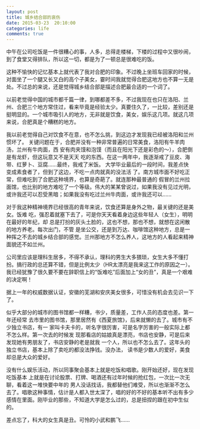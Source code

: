 ```yaml
---
layout: post
title: 城乡结合部的哀伤
date: 2015-03-23  20:10:00
categories: life
comments: true
---
```

中午在公司吃饭是一件很糟心的事，人多，总得走楼梯，下楼的过程中又很吵闹，到了食堂又得排队，所以这一切，都是为了一顿总是很难吃的饭。




这种不愉快的记忆基本上就代表了我对合肥的印象。不过晚上坐班车回家的时候，对面坐了一个腿又长又白的高个子美女，霎时间我就觉得合肥这地方也不算一无是处。不过总的来说，还是觉得城乡结合部是描述合肥最合适的一个词了。

以前老觉得中国的城市都千篇一律，到哪都差不多，不过我现在也只在洛阳、兰州、合肥三个地方常住过，看来毕竟是经验太少。真要住久了，一比较，差别还是挺明显的。一个城市吸引人的地方，无非就是饮食，美女，娱乐这几项。就这几项来说，合肥真是个糟糕的地方。


我以前老觉得自己对饮食不在意，也不怎么挑，到这边才发现我已经被洛阳和兰州惯坏了。
关键问题在于，合肥并没有一种非常普遍的日常美食，洛阳有牛羊肉汤，兰州有牛肉面，西
安有肉夹馍和泡馍（而且在阳光下还是彩色的～），合肥倒是有龙虾，但这玩意又不是天天
吃的东西。在这一两年中，我逐渐戒了豆皮、海带、红萝卜、豆腐……最终，我戒了米饭。
大学毕业最后的一段时间，我差点快变成素食者了，但到了这边，不吃一点肉就真的没法活
了。南方城市面不好吃正常，但难吃到了合肥这种境界，也算是奇葩了。就连那种最普通的
假冒的兰州拉面馆，也比别的地方难吃了一个等级。伟大的某某曾说过，如果我没有见过光明，或许我还可以忍受黑暗；如果我没有吃过兰州牛肉面，或许我还可以……

对于我这种精神境界已经很高的青年来说，饮食还算是身外之物，最关键的还是美女。饭难
吃，强忍着就塞下去了，可是你天天看着身边这些年轻人（女生），明明在最好的年纪，却
总是打扮的灰头土脸的，这也不想，那也不想，就想在这闲散的地方养老。每次出门，不管
是坐公交，还是到万达、咖啡馆这种地方，总是一种挥之不去的城乡结合部的感觉。兰州那地方不怎么养人，这地方的人看起来精神面貌还不如兰州。

公司里应该是理科生居多，不得不承认，理科的男生大多猥琐，女生大多不懂打扮。搞行政的总还算不错，但是比例太少（HR太漂亮是我来这工作的原因之一）。我已经犹豫了很久要不要在辞职信上的“饭难吃”后面加上“女的丑”，真是一个艰难的决定啊！

据上一年的权威数据认证，安徽的芜湖和安庆美女很多，可惜没有机会去见识一下了。


似乎大部分的城市的图书馆都一样糟，书少，质量差，工作人员的态度也差。第一年还经常
去市里的图书馆，那里居然有《西夏旅馆》，后来就懒的去了。城市有不少独立书店，有一
家叫卡夫卡的，听名字很厉害，可是名字厉害的一般实际上都不怎么样。第一次去的时候发
现那看店的姑娘真是漂亮，书店也安静，可是后来发现她有男朋友了，书店安静的老是就我
一个人，所以也不怎么去了。这年头的独立书店，基本上除了卖吃的都没法挣钱。没办法，
读书是少数人的爱好，美食却总是大众的爱好。

没有什么娱乐活动，所以同事聚会基本上就是吃饭和唱歌。刚开始还好，现在发现吃饭基本
上就是在讨论股票、打牌、喝酒还有过年时候的抢红包，一次比一次无聊，看着这一堆快要中年的
男人没话找话，我都替他们难受，所以也渐渐不怎么去了。唱歌这种事情，估计是人都入世太深了，唱的好的不好的基本听不出有多少感情在里面。刚毕业的那些，不知道大学是怎么过的，总是扭捏的跟在初中生似的。

差点忘了，科大的女生真是丑。可怜的小武和鹏飞……


















